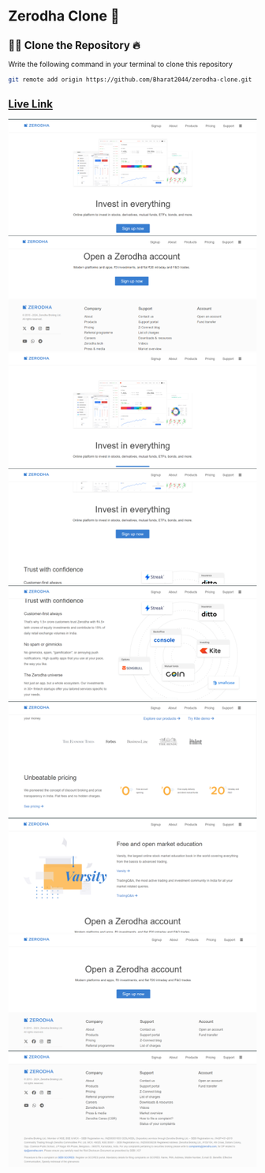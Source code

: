 # Zerodha Clone 🚀

## 🧑‍💻 Clone the Repository 🔥
Write the following command in your terminal to clone this repository

```sh
git remote add origin https://github.com/Bharat2044/zerodha-clone.git
```

## [Live Link](https://zerodha-clone-bharat.vercel.app/)



![image1](./live%20link%20images/1.png)
![image1](./live%20link%20images/2.png)
![image1](./live%20link%20images/3.png)
![image1](./live%20link%20images/4.png)
![image1](./live%20link%20images/5.png)
![image1](./live%20link%20images/6.png)
![image1](./live%20link%20images/7.png)
![image1](./live%20link%20images/8.png)
![image1](./live%20link%20images/9.png)

